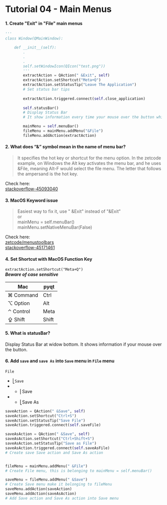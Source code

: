 # Tutorial 04 - Main Menus

#### 1. Create "Exit" in "File" main menus
```python
'''
class Window(QMainWindow):

    def __init__(self):
        .
        .
        .
        self.setWindowIcon(QIcon("test.png"))
        '''
        extractAction = QAction(" &Exit", self)
        extractAction.setShortcut("Meta+Q")
        extractAction.setStatusTip("Leave The Application")
        # Set status bar tips
        
        extractAction.triggered.connect(self.close_application)
        
        self.statusBar() 
        # Display Status Bar
        # It show information every time your mouse over the button which you "setStatusTip"

        mainMenu = self.menuBar()
        fileMenu = mainMenu.addMenu("&File")
        fileMenu.addAction(extractAction)
```

#### 2. What does “&” symbol mean in the name of menu bar?  
>It specifies the hot key or shortcut for the menu option.
In the zetcode example, on Windows the Alt key activates the menu bar,
and he uses &File, meaning Alt-F would select the file menu.
The letter that follows the ampersand is the hot key.

Check here:  
[stackoverflow-45093040](https://stackoverflow.com/a/45093040)  

#### 3. MacOS Keyword issue  
>Easiest way to fix it, use " &Exit" instead of "&Exit"  
or  
mainMenu = self.menuBar()  
mainMenu.setNativeMenuBar(False)  

Check here:  
[zetcode/menustoolbars](http://zetcode.com/gui/pyqt5/menustoolbars)  
[stackoverflow-45171461](https://stackoverflow.com/a/45171461)  

#### 4. Set Shortcut with MacOS Function Key  

`extractAction.setShortcut("Meta+Q")`  
__*Beware of case sensitive*__  

|    Mac    |  pyqt |
|-----------|-------|
| ⌘ Command | Ctrl  |
| ⌥ Option  | Alt   |
| ⌃ Control | Meta  |
| ⇪ Shift   | Shift |

#### 5. What is statusBar?  
Display Status Bar at widow bottom. It shows information if your mouse over the button.


#### 6. Add `save` and `save As` into `Save` menu in `File` menu
`File`  
- ⎣`Save`  
- - ⎜Save  
- - ⎣Save As  


```python
saveAction = QAction(" &Save", self)
saveAction.setShortcut("Ctrl+S")
saveAction.setStatusTip("Save File")
saveAction.triggered.connect(self.saveFile)

saveAsAction = QAction(" &Save", self)
saveAsAction.setShortcut("Ctrl+Shift+S")
saveAsAction.setStatusTip("Save as File")
saveAsAction.triggered.connect(self.saveAsFile)
# Create save Save action and Save As action


fileMenu = mainMenu.addMenu(" &File")
# Create File menu, this is belonging to mainMenu = self.menuBar()

saveMenu = fileMenu.addMenu(" &Save")
# Create Save menu make it belonging to fileMenu
saveMenu.addAction(saveAction)
saveMenu.addAction(saveAsAction)
# Add Save action and Save As action into Save menu
```
